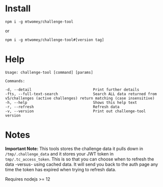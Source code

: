 # Install
    npm i -g mtwomey/challenge-tool
or

    npm i -g mtwomey/challenge-tool#[version tag]
# Help
```
Usage: challenge-tool [command] [params]

Commands:

-d, --detail                            Print further details
-fts, --full-text-search                Search ALL data returned from v5/challenges (active challenges) return matching (case insensitive)
-h, --help                              Shows this help text
-r, --refresh                           Refresh data
-v, --version                           Print out challenge-tool version
```
# Notes
**Important Note:** This tools stores the challenge data it pulls down in `/tmp/.challenge_data` and it stores your JWT token in `tmp/.tc_access_token`.
This is so that you can choose when to refresh the data -versus- using cached data. It will send you back to the auth page any time the token has expired when trying to refresh data.

Requires nodejs >= 12
